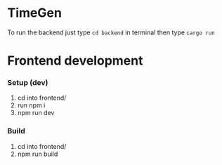 # TimeGen

To run the backend 
just type `cd backend` in terminal
then type `cargo run`

# Frontend development
### Setup (dev)
1. cd into frontend/
2. run npm i
3. npm run dev

### Build
1. cd into frontend/ 
2. npm run build
